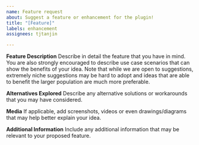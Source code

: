 ```yaml
---
name: Feature request
about: Suggest a feature or enhancement for the plugin!
title: "[Feature]"
labels: enhancement
assignees: tjtanjin

---
```


**Feature Description**
Describe in detail the feature that you have in mind. You are also strongly encouraged to describe use case scenarios that can show the benefits of your idea. Note that while we are open to suggestions, extremely niche suggestions may be hard to adopt and ideas that are able to benefit the larger population are much more preferable.

**Alternatives Explored**
Describe any alternative solutions or workarounds that you may have considered.

**Media**
If applicable, add screenshots, videos or even drawings/diagrams that may help better explain your idea.

**Additional Information**
Include any additional information that may be relevant to your proposed feature.